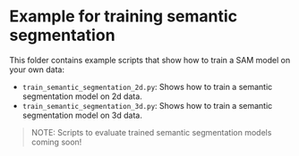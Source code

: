 # Example for training semantic segmentation

This folder contains example scripts that show how to train a SAM model on your own data:

- `train_semantic_segmentation_2d.py`: Shows how to train a semantic segmentation model on 2d data.
- `train_semantic_segmentation_3d.py`: Shows how to train a semantic segmentation model on 3d data.

> NOTE: Scripts to evaluate trained semantic segmentation models coming soon!